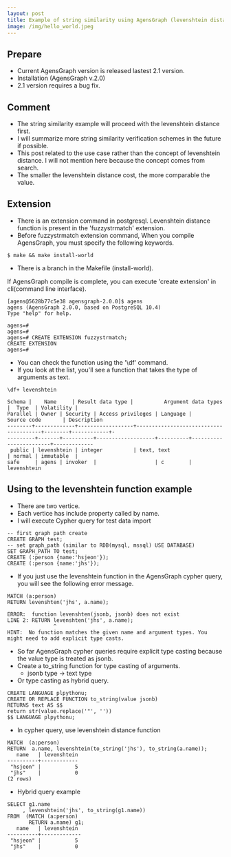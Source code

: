 ```yaml
---
layout: post
title: Example of string similarity using AgensGraph (levenshtein distance) 1 to 2
image: /img/hello_world.jpeg
---
```


## Prepare
- Current AgensGraph version is released lastest 2.1 version.
- Installation (AgensGraph v.2.0)
- 2.1 version requires a bug fix.

## Comment
- The string similarity example will proceed with the levenshtein distance first. 
- I will summarize more string similarity verification schemes in the future if possible.
- This post related to the use case rather than the concept of levenshtein distance. I will not mention here because the concept comes from search.
- The smaller the levenshtein distance cost, the more comparable the value.

## Extension 
- There is an extension command in postgresql. Levenshtein distance function is present in the 'fuzzystrmatch' extension.
- Before fuzzystrmatch extension command, When you compile AgensGraph, you must specify the following keywords.

````
$ make && make install-world
````
- There is a branch in the Makefile (install-world). 

If AgensGraph compile is complete, you can execute 'create extension' in cli(command line interface).

````
[agens@5628b77c5e38 agensgraph-2.0.0]$ agens
agens (AgensGraph 2.0.0, based on PostgreSQL 10.4)
Type "help" for help.

agens=#
agens=#
agens=# CREATE EXTENSION fuzzystrmatch;
CREATE EXTENSION
agens=#
````
- You can check the function using the '\df' command.
- If you look at the list, you'll see a function that takes the type of arguments as text.
````
\df+ levenshtein

Schema |    Name     | Result data type |          Argument data types          |  Type  | Volatility |
Parallel | Owner | Security | Access privileges | Language |      Source code       | Description
--------+-------------+------------------+---------------------------------------+--------+------------+-
---------+-------+----------+-------------------+----------+------------------------+-------------
 public | levenshtein | integer          | text, text                            | normal | immutable  |
safe     | agens | invoker  |                   | c        | levenshtein
````


## Using to the levenshtein function example
- There are two vertice. 
- Each vertice has include property called by name.
- I will execute Cypher query for test data import
````
-- first graph path create
CREATE GRAPH test;
-- set graph_path (similar to RDB(mysql, mssql) USE DATABASE)
SET GRAPH_PATH TO test;
CREATE (:person {name:'hsjeon'});
CREATE (:person {name:'jhs'});
````
- If you just use the levenshtein function in the AgensGraph cypher query, you will see the following error message.
````
MATCH (a:person)
RETURN levenshten('jhs', a.name);

ERROR:  function levenshten(jsonb, jsonb) does not exist
LINE 2: RETURN levenshten('jhs', a.name);
               ^
HINT:  No function matches the given name and argument types. You might need to add explicit type casts.
````
- So far AgensGraph cypher queries require explicit type casting because the value type is treated as jsonb.
- Create a to_string function for type casting of arguments. 
    - jsonb type -> text type
- Or type casting as hybrid query.
````
CREATE LANGUAGE plpythonu;
CREATE OR REPLACE FUNCTION to_string(value jsonb)
RETURNS text AS $$
return str(value.replace('"', ''))
$$ LANGUAGE plpythonu;
````
- In cypher query, use levenshtein distance function 
````
MATCH  (a:person)
RETURN  a.name, levenshtein(to_string('jhs'), to_string(a.name));
   name   | levenshtein
----------+------------
 "hsjeon" |           5
 "jhs"    |           0
(2 rows)
````
- Hybrid query example
````
SELECT g1.name
     , levenshtein('jhs', to_string(g1.name)) 
FROM  (MATCH (a:person)
       RETURN a.name) g1;
   name   | levenshtein
----------+-------------
 "hsjeon" |           5
 "jhs"    |           0
````





